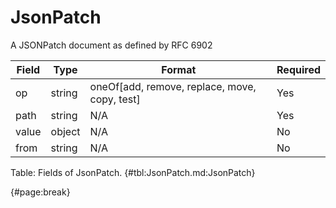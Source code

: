<!--
    ATTENTION: This file was generated via gradle!
               Do NOT manually edit this file! Any such changes will be overwritten!
-->

# JsonPatch

A JSONPatch document as defined by RFC 6902

| Field | Type | Format | Required |
| ------- | ------- | ------- | --- |
| op | string | oneOf[add, remove, replace, move, copy, test] | Yes |
| path | string | N/A | Yes |
| value | object | N/A | No |
| from | string | N/A | No |

Table: Fields of JsonPatch. {#tbl:JsonPatch.md:JsonPatch}

{#page:break}
